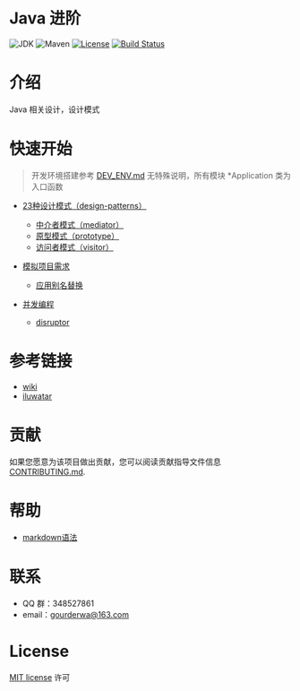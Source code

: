 
# Java 进阶

![JDK](https://img.shields.io/badge/JDK-1.8-brightgreen.svg?style=flat-square)
![Maven](https://img.shields.io/badge/Maven-3.0-brightgreen.svg?style=flat-square)
[![License](https://img.shields.io/github/license/mashape/apistatus.svg?style=flat-square)](https://en.wikipedia.org/wiki/MIT_License)
[![Build Status](https://travis-ci.org/GourdErwa/java-advanced.svg?branch=master)](https://travis-ci.org/GourdErwa/java-advanced)

# 介绍
Java 相关设计，设计模式

# 快速开始
>开发环境搭建参考 [DEV_ENV.md](./DEV_ENV.md)
>无特殊说明，所有模块 *Application 类为入口函数

* [23种设计模式（design-patterns）](https://github.com/GourdErwa/java-advanced/tree/master/design-patterns)
    * [中介者模式（mediator）](https://github.com/GourdErwa/java-advanced/tree/master/design-patterns/patterns-mediator)
    * [原型模式（prototype）](https://github.com/GourdErwa/java-advanced/tree/master/design-patterns/patterns-prototype)
    * [访问者模式（visitor）](https://github.com/GourdErwa/java-advanced/tree/master/design-patterns/patterns-visitor)


* [模拟项目需求](https://github.com/GourdErwa/java-advanced/tree/master/analog-demand)
    * [应用别名替换](https://github.com/GourdErwa/java-advanced/tree/master/analog-demand/demand-alias-replacement)


* [并发编程](https://github.com/GourdErwa/java-advanced/tree/master/concurrent)
    * [disruptor](https://github.com/GourdErwa/java-advanced/tree/master/concurrent/framework-disruptor)

# 参考链接

* [wiki](https://en.wikipedia.org/wiki/Design_pattern)
* [iluwatar](https://github.com/iluwatar/java-advanced-patterns)

# 贡献

如果您愿意为该项目做出贡献，您可以阅读贡献指导文件信息 [CONTRIBUTING.md](CONTRIBUTING.md).

# 帮助

* [markdown语法](https://guides.github.com/features/mastering-markdown/)

# 联系

* QQ 群：348527861
* email：gourderwa@163.com

# License

[MIT license](https://en.wikipedia.org/wiki/MIT_License) 许可

